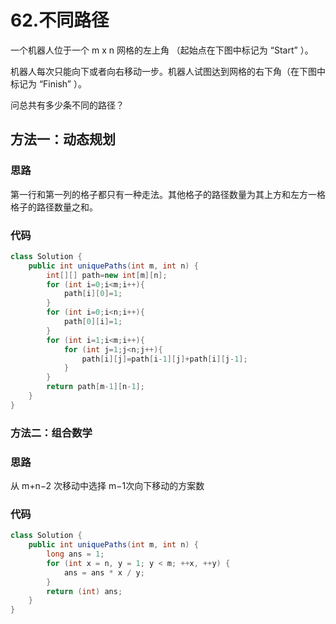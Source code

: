 

# 62.不同路径

一个机器人位于一个 m x n 网格的左上角 （起始点在下图中标记为 “Start” ）。

机器人每次只能向下或者向右移动一步。机器人试图达到网格的右下角（在下图中标记为 “Finish” ）。

问总共有多少条不同的路径？

## 方法一：动态规划

### 思路

第一行和第一列的格子都只有一种走法。其他格子的路径数量为其上方和左方一格格子的路径数量之和。

### 代码

```java
class Solution {
    public int uniquePaths(int m, int n) {
        int[][] path=new int[m][n];
        for (int i=0;i<m;i++){
            path[i][0]=1;
        }
        for (int i=0;i<n;i++){
            path[0][i]=1;
        }
        for (int i=1;i<m;i++){
            for (int j=1;j<n;j++){
                path[i][j]=path[i-1][j]+path[i][j-1];
            }
        }
        return path[m-1][n-1];
    }
}
```

### 方法二：组合数学

### 思路

从 m+n−2 次移动中选择 m−1次向下移动的方案数

### 代码

```java
class Solution {
    public int uniquePaths(int m, int n) {
        long ans = 1;
        for (int x = n, y = 1; y < m; ++x, ++y) {
            ans = ans * x / y;
        }
        return (int) ans;
    }
}
```



